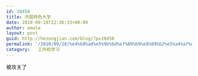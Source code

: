 ```yaml
---
id: 10458
title: 中国特色大学
date: 2010-09-28T22:36:33+00:00
author: omale
layout: post
guid: http://hezongjian.com/blog/?p=10458
permalink: '/2010/09/28/%e4%b8%ad%e5%9b%bd%e7%89%b9%e8%89%b2%e5%a4%a7%e5%ad%a6/'
category:   工作和学习  
---
```

被攻关了